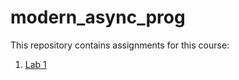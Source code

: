 # modern_async_prog
This repository contains assignments for this course:

1. [Lab 1](https://example.com)
